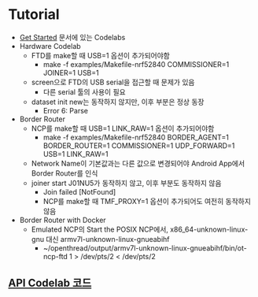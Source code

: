 
# Tutorial

* [Get Started](https://openthread.io/guides) 문서에 있는 Codelabs
* Hardware Codelab
  * FTD를 make할 때 USB=1 옵션이 추가되어야함
    * make -f examples/Makefile-nrf52840 COMMISSIONER=1 JOINER=1 USB=1
  * screen으로 FTD의 USB serial을 접근할 때 문제가 있음
    * 다른 serial 툴의 사용이 필요
  * dataset init new는 동작하지 않지만, 이후 부분은 정상 동장
    * Error 6: Parse
* Border Router
  * NCP를 make할 때 USB=1 LINK_RAW=1 옵션이 추가되어야함
    * make -f examples/Makefile-nrf52840 BORDER_AGENT=1 BORDER_ROUTER=1 COMMISSIONER=1 UDP_FORWARD=1 USB=1 LINK_RAW=1
  * Network Name이 기본값과는 다른 값으로 변경되어야 Android App에서 Border Router를 인식
  * joiner start J01NU5가 동작하지 않고, 이후 부분도 동작하지 않음
    * Join failed [NotFound]
    * NCP를 make할 때 TMF_PROXY=1 옵션이 추가되어도 여전히 동작하지 않음
* Border Router with Docker
  * Emulated NCP의 Start the POSIX NCP에서, x86_64-unknown-linux-gnu 대신 armv7l-unknown-linux-gnueabihf
    * ~/openthread/output/armv7l-unknown-linux-gnueabihf/bin/ot-ncp-ftd 1 > /dev/pts/2 < /dev/pts/2


## [API Codelab 코드](api_codelab/)
